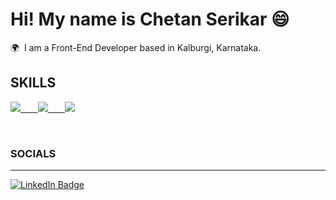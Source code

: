 Hi! My name is Chetan Serikar 😄
========================================================================================================================================

🌍  I am a Front-End Developer based in Kalburgi, Karnataka.
<br/>

## __SKILLS__

<p align="start">
  <a href="https://skillicons.dev">
    <img src="https://skillicons.dev/icons?i=html,css,tailwind,sass,js,ts,react,redux" /> &nbsp;&nbsp;&nbsp;&nbsp;&nbsp;
    <img src="https://skillicons.dev/icons?i=nodejs,mysql,mongodb,express" /> &nbsp;&nbsp;&nbsp;&nbsp;&nbsp;
    <img src="https://skillicons.dev/icons?i=java,figma,php,github" />
  </a>
</p>
<br/>

### SOCIALS
---

<div id="badges">
  <a href="https://www.linkedin.com/in/chetan3587serikar">
    <img src="https://img.shields.io/badge/LinkedIn-blue?style=for-the-badge&logo=linkedin&logoColor=white" alt="LinkedIn Badge"/>
  </a>
</div>
